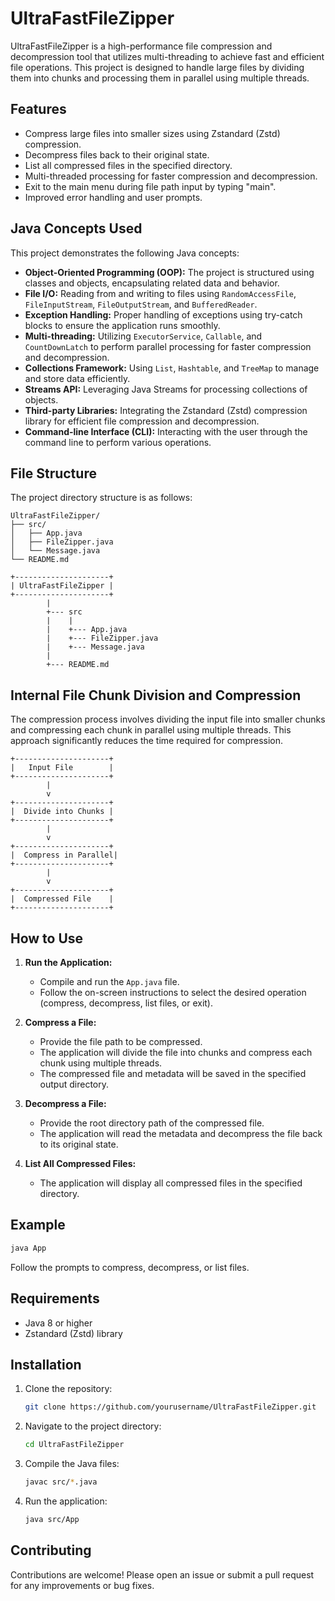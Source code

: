 # UltraFastFileZipper

UltraFastFileZipper is a high-performance file compression and decompression tool that utilizes multi-threading to achieve fast and efficient file operations. This project is designed to handle large files by dividing them into chunks and processing them in parallel using multiple threads.

## Features

- Compress large files into smaller sizes using Zstandard (Zstd) compression.
- Decompress files back to their original state.
- List all compressed files in the specified directory.
- Multi-threaded processing for faster compression and decompression.
- Exit to the main menu during file path input by typing "main".
- Improved error handling and user prompts.

## Java Concepts Used

This project demonstrates the following Java concepts:

- **Object-Oriented Programming (OOP):** The project is structured using classes and objects, encapsulating related data and behavior.
- **File I/O:** Reading from and writing to files using `RandomAccessFile`, `FileInputStream`, `FileOutputStream`, and `BufferedReader`.
- **Exception Handling:** Proper handling of exceptions using try-catch blocks to ensure the application runs smoothly.
- **Multi-threading:** Utilizing `ExecutorService`, `Callable`, and `CountDownLatch` to perform parallel processing for faster compression and decompression.
- **Collections Framework:** Using `List`, `Hashtable`, and `TreeMap` to manage and store data efficiently.
- **Streams API:** Leveraging Java Streams for processing collections of objects.
- **Third-party Libraries:** Integrating the Zstandard (Zstd) compression library for efficient file compression and decompression.
- **Command-line Interface (CLI):** Interacting with the user through the command line to perform various operations.

## File Structure

The project directory structure is as follows:

```
UltraFastFileZipper/
├── src/
│   ├── App.java
│   ├── FileZipper.java
│   └── Message.java
└── README.md
```

```
+---------------------+
| UltraFastFileZipper |
+---------------------+
        |
        +--- src
        |    |
        |    +--- App.java
        |    +--- FileZipper.java
        |    +--- Message.java
        |
        +--- README.md
```

## Internal File Chunk Division and Compression

The compression process involves dividing the input file into smaller chunks and compressing each chunk in parallel using multiple threads. This approach significantly reduces the time required for compression.

```
+---------------------+
|   Input File        |
+---------------------+
        |
        v
+---------------------+
|  Divide into Chunks |
+---------------------+
        |
        v
+---------------------+
|  Compress in Parallel|
+---------------------+
        |
        v
+---------------------+
|  Compressed File    |
+---------------------+
```

## How to Use

1. **Run the Application:**
   - Compile and run the `App.java` file.
   - Follow the on-screen instructions to select the desired operation (compress, decompress, list files, or exit).

2. **Compress a File:**
   - Provide the file path to be compressed.
   - The application will divide the file into chunks and compress each chunk using multiple threads.
   - The compressed file and metadata will be saved in the specified output directory.

3. **Decompress a File:**
   - Provide the root directory path of the compressed file.
   - The application will read the metadata and decompress the file back to its original state.

4. **List All Compressed Files:**
   - The application will display all compressed files in the specified directory.

## Example

```sh
java App
```

Follow the prompts to compress, decompress, or list files.

## Requirements

- Java 8 or higher
- Zstandard (Zstd) library

## Installation

1. Clone the repository:
   ```sh
   git clone https://github.com/yourusername/UltraFastFileZipper.git
   ```
2. Navigate to the project directory:
   ```sh
   cd UltraFastFileZipper
   ```
3. Compile the Java files:
   ```sh
   javac src/*.java
   ```
4. Run the application:
   ```sh
   java src/App
   ```

## Contributing

Contributions are welcome! Please open an issue or submit a pull request for any improvements or bug fixes.

<!-- ## License

This project is licensed under the MIT License. -->
